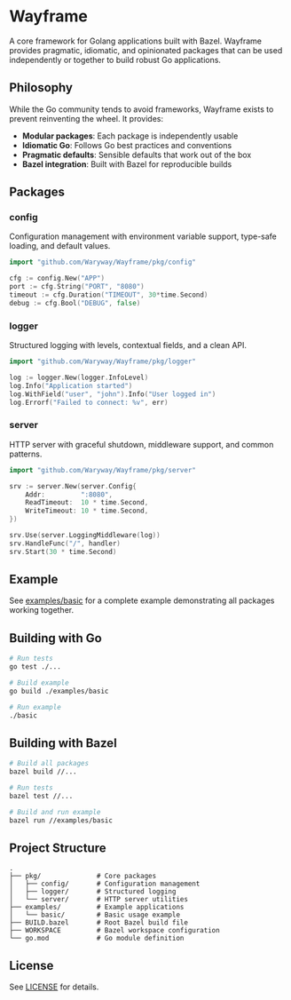 # Wayframe

A core framework for Golang applications built with Bazel. Wayframe provides pragmatic, idiomatic, and opinionated packages that can be used independently or together to build robust Go applications.

## Philosophy

While the Go community tends to avoid frameworks, Wayframe exists to prevent reinventing the wheel. It provides:

- **Modular packages**: Each package is independently usable
- **Idiomatic Go**: Follows Go best practices and conventions
- **Pragmatic defaults**: Sensible defaults that work out of the box
- **Bazel integration**: Built with Bazel for reproducible builds

## Packages

### config

Configuration management with environment variable support, type-safe loading, and default values.

```go
import "github.com/Waryway/Wayframe/pkg/config"

cfg := config.New("APP")
port := cfg.String("PORT", "8080")
timeout := cfg.Duration("TIMEOUT", 30*time.Second)
debug := cfg.Bool("DEBUG", false)
```

### logger

Structured logging with levels, contextual fields, and a clean API.

```go
import "github.com/Waryway/Wayframe/pkg/logger"

log := logger.New(logger.InfoLevel)
log.Info("Application started")
log.WithField("user", "john").Info("User logged in")
log.Errorf("Failed to connect: %v", err)
```

### server

HTTP server with graceful shutdown, middleware support, and common patterns.

```go
import "github.com/Waryway/Wayframe/pkg/server"

srv := server.New(server.Config{
    Addr:         ":8080",
    ReadTimeout:  10 * time.Second,
    WriteTimeout: 10 * time.Second,
})

srv.Use(server.LoggingMiddleware(log))
srv.HandleFunc("/", handler)
srv.Start(30 * time.Second)
```

## Example

See [examples/basic](examples/basic/main.go) for a complete example demonstrating all packages working together.

## Building with Go

```bash
# Run tests
go test ./...

# Build example
go build ./examples/basic

# Run example
./basic
```

## Building with Bazel

```bash
# Build all packages
bazel build //...

# Run tests
bazel test //...

# Build and run example
bazel run //examples/basic
```

## Project Structure

```
.
├── pkg/              # Core packages
│   ├── config/       # Configuration management
│   ├── logger/       # Structured logging
│   └── server/       # HTTP server utilities
├── examples/         # Example applications
│   └── basic/        # Basic usage example
├── BUILD.bazel       # Root Bazel build file
├── WORKSPACE         # Bazel workspace configuration
└── go.mod            # Go module definition
```

## License

See [LICENSE](LICENSE) for details.
